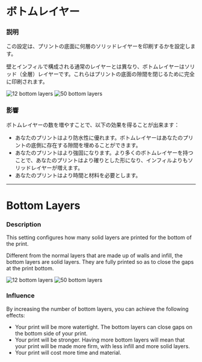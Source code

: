 ボトムレイヤー
====
### **説明**
この設定は、プリントの底面に何層のソリッドレイヤーを印刷するかを設定します。

壁とインフィルで構成される通常のレイヤーとは異なり、ボトムレイヤーはソリッド（全層）レイヤーです。これらはプリントの底面の隙間を閉じるために完全に印刷されます。

![12 bottom layers](../images/top_bottom_thickness_0.8.png)
![50 bottom layers](../images/bottom_thickness.png)

### **影響**
ボトムレイヤーの数を増やすことで、以下の効果を得ることが出来ます：
* あなたのプリントはより防水性に優れます。ボトムレイヤーはあなたのプリントの底側に存在する隙間を埋めることができます。
* あなたのプリントはより強固になります。より多くのボトムレイヤーを持つことで、あなたのプリントはより確りとした形になり、インフィルよりもソリッドレイヤーが増えます。
* あなたのプリントはより時間と材料を必要とします。

---

Bottom Layers
====
### **Description**
This setting configures how many solid layers are printed for the bottom of the print. 

Different from the normal layers that are made up of walls and infill, the bottom layers are solid layers. They are fully printed so as to close the gaps at the print bottom.

![12 bottom layers](../images/top_bottom_thickness_0.8.png)
![50 bottom layers](../images/bottom_thickness.png)

### **Influence**
By increasing the number of bottom layers, you can achieve the following effects:
* Your print will be more watertight. The bottom layers can close gaps on the bottom side of your print.
* Your print will be stronger. Having more bottom layers will mean that your print will be made more firm, with less infill and more solid layers.
* Your print will cost more time and material.